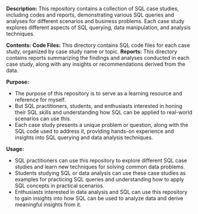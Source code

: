 **Description:**
This repository contains a collection of SQL case studies, including codes and reports, demonstrating various SQL queries and analyses for different scenarios and business problems. Each case study explores different aspects of SQL querying, data manipulation, and analysis techniques.

**Contents:** 
**Code Files:** This directory contains SQL code files for each case study, organized by case study name or topic.
**Reports:** This directory contains reports summarizing the findings and analyses conducted in each case study, along with any insights or recommendations derived from the data.

**Purpose:**
- The purpose of this repository is to serve as a learning resource and reference for myself. 
- But SQL practitioners, students, and enthusiasts interested in honing their SQL skills and understanding how SQL can be applied to real-world scenarios can use this.
- Each case study presents a unique problem or question, along with the SQL code used to address it, providing hands-on experience and insights into SQL querying and data analysis techniques.

**Usage:**
- SQL practitioners can use this repository to explore different SQL case studies and learn new techniques for solving common data problems.
- Students studying SQL or data analysis can use these case studies as examples for practicing SQL queries and understanding how to apply SQL concepts in practical scenarios.
- Enthusiasts interested in data analysis and SQL can use this repository to gain insights into how SQL can be used to analyze data and derive meaningful insights from it.

